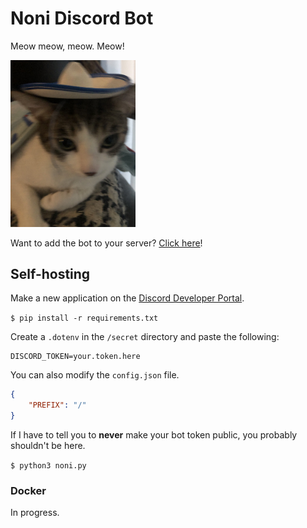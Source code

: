 # Noni Discord Bot

Meow meow, meow. Meow!

<img src="assets/hat.jpg" alt="Noni wearing a sombrero." width="200"/>

Want to add the bot to your server? [Click here](https://placeholder/)! 

## Self-hosting

Make a new application on the [Discord Developer Portal](https://discord.com/developers/applications).

`$ pip install -r requirements.txt`

Create a `.dotenv` in the `/secret` directory and paste the following:

```
DISCORD_TOKEN=your.token.here
```

You can also modify the `config.json` file.

```json
{
    "PREFIX": "/"
}
```

If I have to tell you to **never** make your bot token public, you probably shouldn't be here.

`$ python3 noni.py`

### Docker

In progress.

